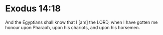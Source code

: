 # Exodus 14:18

And the Egyptians shall know that I [am] the LORD, when I have gotten me honour upon Pharaoh, upon his chariots, and upon his horsemen.